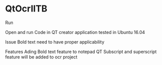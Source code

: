 # QtOcrIITB
Run

Open and run Code in QT creator application tested in Ubuntu 16.04

Issue 
Bold text need to have proper applicability 

Features
Ading Bold text feature to notepad QT
Subscript and superscript feature will be added to ocr project
